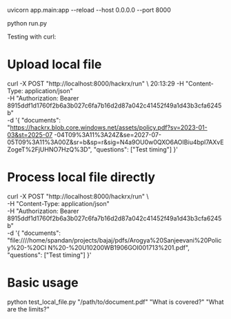 uvicorn app.main:app --reload --host 0.0.0.0 --port 8000

python run.py



  Testing with curl:
  # Upload local file
curl -X POST "http://localhost:8000/hackrx/run" \                                        20:13:29
                             -H "Content-Type: application/json" \
                             -H "Authorization: Bearer 8915ddf1d1760f2b6a3b027c6fa7b16d2d87a042c41452f49a1d43b3cfa6245b"
 \
                             -d '{
                           "documents": "https://hackrx.blob.core.windows.net/assets/policy.pdf?sv=2023-01-03&st=2025-07
-04T09%3A11%3A24Z&se=2027-07-05T09%3A11%3A00Z&sr=b&sp=r&sig=N4a9OU0w0QXO6AOIBiu4bpl7AXvEZogeT%2FjUHNO7HzQ%3D",
                           "questions": ["Test timing"]
                         }'

  # Process local file directly
curl -X POST "http://localhost:8000/hackrx/run" \                                    
                             -H "Content-Type: application/json" \
                             -H "Authorization: Bearer 8915ddf1d1760f2b6a3b027c6fa7b16d2d87a042c41452f49a1d43b3cfa6245b"
 \
                             -d '{
                           "documents": "file:////home/spandan/projects/bajaj/pdfs/Arogya%20Sanjeevani%20Policy%20-%20CI
N%20-%20U10200WB1906GOI001713%201.pdf",
                           "questions": ["Test timing"]
                         }'


# Basic usage
  python test_local_file.py "/path/to/document.pdf" "What is covered?" "What are the limits?"